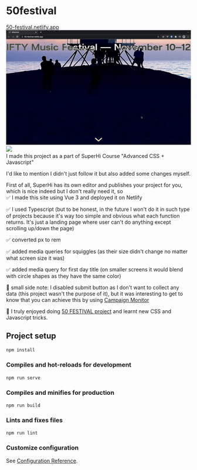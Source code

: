 # 50festival

[50-festival.netlify.app](https://50-festival.netlify.app/) <br/>
![](./src/assets/gif/50Festival_fullscreen.gif)
![](./src/assets/gif/50Festival_responsiveness.gif) <br/>
I made this project as a part of SuperHi Course "Advanced CSS + Javascript" <br/>

I'd like to mention I didn't just follow it but also added some changes myself.

First of all, SuperHi has its own editor and publishes your project for you, which is nice indeed but I don't really need it, so <br/>
:white_check_mark: I made this site using Vue 3 and deployed it on Netlify

:white_check_mark: I used Typescript (but to be honest, in the future I won't do it in such type of projects because it's way too simple and obvious what each function returns. It's just a landing page where user can't do anything except scrolling up/down the page)

:white_check_mark: converted px to rem

:white_check_mark: added media queries for squiggles (as their size didn't change no matter what screen size it was)

:white_check_mark: added media query for first day title (on smaller screens it would blend with circle shapes as they have the same color)

:blue_book: small side note: I disabled submit button as I don't want to collect any data (this project wasn't the purpose of it), but it was interesting to get to know that you can achieve this by using [Campaign Monitor](https://www.campaignmonitor.com/)

:crystal_ball: I truly enjoyed doing [50 FESTIVAL project](https://50-festival.netlify.app/) and learnt new CSS and Javascript tricks.

## Project setup

```
npm install
```

### Compiles and hot-reloads for development

```
npm run serve
```

### Compiles and minifies for production

```
npm run build
```

### Lints and fixes files

```
npm run lint
```

### Customize configuration

See [Configuration Reference](https://cli.vuejs.org/config/).
